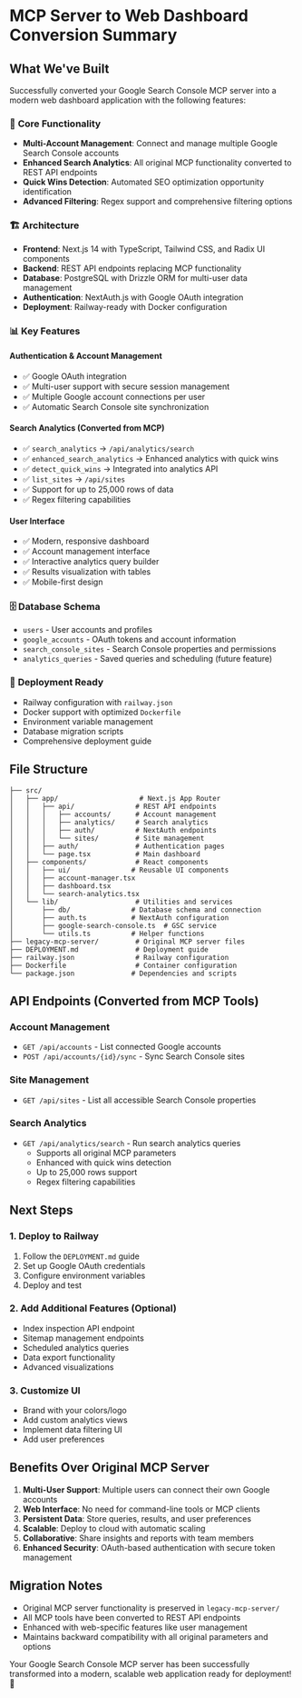 # MCP Server to Web Dashboard Conversion Summary

## What We've Built

Successfully converted your Google Search Console MCP server into a modern web dashboard application with the following features:

### 🎯 **Core Functionality**
- **Multi-Account Management**: Connect and manage multiple Google Search Console accounts
- **Enhanced Search Analytics**: All original MCP functionality converted to REST API endpoints
- **Quick Wins Detection**: Automated SEO optimization opportunity identification
- **Advanced Filtering**: Regex support and comprehensive filtering options

### 🏗️ **Architecture**
- **Frontend**: Next.js 14 with TypeScript, Tailwind CSS, and Radix UI components
- **Backend**: REST API endpoints replacing MCP functionality
- **Database**: PostgreSQL with Drizzle ORM for multi-user data management
- **Authentication**: NextAuth.js with Google OAuth integration
- **Deployment**: Railway-ready with Docker configuration

### 📊 **Key Features**

#### Authentication & Account Management
- ✅ Google OAuth integration
- ✅ Multi-user support with secure session management
- ✅ Multiple Google account connections per user
- ✅ Automatic Search Console site synchronization

#### Search Analytics (Converted from MCP)
- ✅ `search_analytics` → `/api/analytics/search`
- ✅ `enhanced_search_analytics` → Enhanced analytics with quick wins
- ✅ `detect_quick_wins` → Integrated into analytics API
- ✅ `list_sites` → `/api/sites`
- ✅ Support for up to 25,000 rows of data
- ✅ Regex filtering capabilities

#### User Interface
- ✅ Modern, responsive dashboard
- ✅ Account management interface
- ✅ Interactive analytics query builder
- ✅ Results visualization with tables
- ✅ Mobile-first design

### 🗄️ **Database Schema**
- `users` - User accounts and profiles
- `google_accounts` - OAuth tokens and account information
- `search_console_sites` - Search Console properties and permissions
- `analytics_queries` - Saved queries and scheduling (future feature)

### 🚀 **Deployment Ready**
- Railway configuration with `railway.json`
- Docker support with optimized `Dockerfile`
- Environment variable management
- Database migration scripts
- Comprehensive deployment guide

## File Structure

```
├── src/
│   ├── app/                    # Next.js App Router
│   │   ├── api/               # REST API endpoints
│   │   │   ├── accounts/      # Account management
│   │   │   ├── analytics/     # Search analytics
│   │   │   ├── auth/          # NextAuth endpoints
│   │   │   └── sites/         # Site management
│   │   ├── auth/              # Authentication pages
│   │   └── page.tsx           # Main dashboard
│   ├── components/            # React components
│   │   ├── ui/               # Reusable UI components
│   │   ├── account-manager.tsx
│   │   ├── dashboard.tsx
│   │   └── search-analytics.tsx
│   └── lib/                   # Utilities and services
│       ├── db/               # Database schema and connection
│       ├── auth.ts           # NextAuth configuration
│       ├── google-search-console.ts  # GSC service
│       └── utils.ts          # Helper functions
├── legacy-mcp-server/         # Original MCP server files
├── DEPLOYMENT.md              # Deployment guide
├── railway.json               # Railway configuration
├── Dockerfile                 # Container configuration
└── package.json              # Dependencies and scripts
```

## API Endpoints (Converted from MCP Tools)

### Account Management
- `GET /api/accounts` - List connected Google accounts
- `POST /api/accounts/{id}/sync` - Sync Search Console sites

### Site Management  
- `GET /api/sites` - List all accessible Search Console properties

### Search Analytics
- `GET /api/analytics/search` - Run search analytics queries
  - Supports all original MCP parameters
  - Enhanced with quick wins detection
  - Up to 25,000 rows support
  - Regex filtering capabilities

## Next Steps

### 1. **Deploy to Railway**
1. Follow the `DEPLOYMENT.md` guide
2. Set up Google OAuth credentials
3. Configure environment variables
4. Deploy and test

### 2. **Add Additional Features** (Optional)
- Index inspection API endpoint
- Sitemap management endpoints  
- Scheduled analytics queries
- Data export functionality
- Advanced visualizations

### 3. **Customize UI**
- Brand with your colors/logo
- Add custom analytics views
- Implement data filtering UI
- Add user preferences

## Benefits Over Original MCP Server

1. **Multi-User Support**: Multiple users can connect their own Google accounts
2. **Web Interface**: No need for command-line tools or MCP clients
3. **Persistent Data**: Store queries, results, and user preferences
4. **Scalable**: Deploy to cloud with automatic scaling
5. **Collaborative**: Share insights and reports with team members
6. **Enhanced Security**: OAuth-based authentication with secure token management

## Migration Notes

- Original MCP server functionality is preserved in `legacy-mcp-server/`
- All MCP tools have been converted to REST API endpoints
- Enhanced with web-specific features like user management
- Maintains backward compatibility with all original parameters and options

Your Google Search Console MCP server has been successfully transformed into a modern, scalable web application ready for deployment! 🎉

